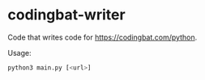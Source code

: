 # codingbat-writer
Code that writes code for https://codingbat.com/python.

Usage:
```sh
python3 main.py [<url>]
```
